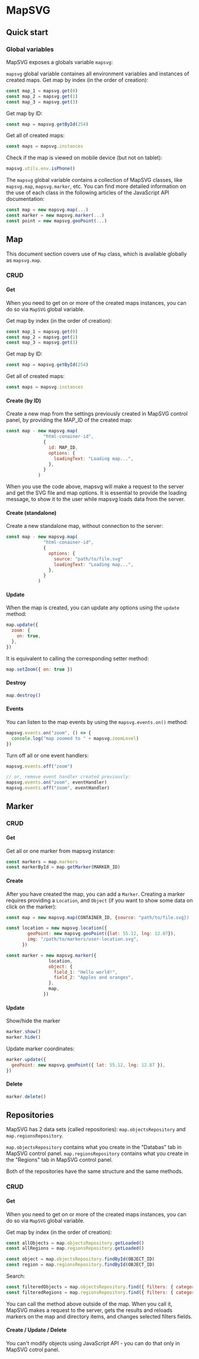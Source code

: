 # MapSVG

## Quick start

### Global variables

MapSVG exposes a globals variable `mapsvg`:

`mapsvg` global variable containes all environment variables and instances of created maps. Get map by index (in the order of creation):

```js
const map_1 = mapsvg.get(0)
const map_2 = mapsvg.get(1)
const map_3 = mapsvg.get(3)
```

Get map by ID:

```js
const map = mapsvg.getById(254)
```

Get all of created maps:

```js
const maps = mapsvg.instances
```

Check if the map is viewed on mobile device (but not on tablet):

```js
mapsvg.utils.env.isPhone()
```

The `mapsvg` global variable contains a collection of MapSVG classes, like `mapsvg.map`, `mapsvg.marker`, etc. You can find more detailed information on the use of each class in the following articles of the JavaScript API documentation:

```js
const map = new mapsvg.map(...)
const marker = new mapsvg.marker(...)
const point = new mapsvg.geoPoint(...)
```

## Map

This document section covers use of `Map` class, which is available globally as `mapsvg.map`.

### CRUD

#### Get

When you need to get on or more of the created maps instances, you can do so via `MapSVG` global variable.

Get map by index (in the order of creation):

```js
const map_1 = mapsvg.get(0)
const map_2 = mapsvg.get(1)
const map_3 = mapsvg.get(3)
```

Get map by ID:

```js
const map = mapsvg.getById(254)
```

Get all of created maps:

```js
const maps = mapsvg.instances
```

#### Create (by ID)

Create a new map from the settings previously created in MapSVG control panel, by providing the MAP_ID of the created map:

```js
const map - new mapsvg.map(
              "html-conainer-id",
              {
                id: MAP_ID,
                options: {
                  loadingText: "Loading map...",
                },
              }
            )
```

When you use the code above, mapsvg will make a request to the server and get the SVG file and map options. It is essential to provide the loading message, to show it to the user while mapsvg loads data from the server.

#### Create (standalone)

Create a new standalone map, without connection to the server:

```js
const map - new mapsvg.map(
              "html-conainer-id",
              {
                options: {
                  source: "path/to/file.svg"
                  loadingText: "Loading map...",
                },
              }
            )
```

#### Update

When the map is created, you can update any options using the `update` method:

```js
map.update({
  zoom: {
    on: true,
  },
})
```

It is equivalent to calling the corresponding setter method:

```js
map.setZoom({ on: true })
```

#### Destroy

```js
map.destroy()
```

#### Events

You can listen to the map events by using the `mapsvg.events.on()` method:

```js
mapsvg.events.on("zoom", () => {
  console.log("map zoomed to " + mapsvg.zoomLevel)
})
```

Turn off all or one event handlers:

```js
mapsvg.events.off("zoom")

// or, remove event handler created previously:
mapsvg.events.on("zoom", eventHandler)
mapsvg.events.off("zoom", eventHandler)
```

## Marker

### CRUD

#### Get

Get all or one marker from mapsvg instance:

```js
const markers = map.markers
const markerById = map.getMarker(MARKER_ID)
```

#### Create

After you have created the map, you can add a `Marker`. Creating a marker requires providing a `Location`, and `Object` (if you want to show some data on click on the marker):

```js
const map = new mapsvg.map(CONTAINER_ID, {source: "path/to/file.svg})

const location = new mapsvg.location({
        geoPoint: new mapsvg.geoPoint({lat: 55.12, lng: 12.87}),
        img: "/path/to/markers/user-location.svg",
      })

const marker = new mapsvg.marker({
                location,
                object: {
                  field_1: "Hello world!",
                  field_2: "Apples and oranges",
                },
                map,
              })
```

#### Update

Show/hide the marker

```js
marker.show()
marker.hide()
```

Update marker coordinates:

```js
marker.update({
  geoPoint: new mapsvg.geoPoint({ lat: 55.12, lng: 12.87 }),
})
```

#### Delete

```js
marker.delete()
```

## Repositories

MapSVG has 2 data sets (called repositories): `map.objectsRepository` and `map.regionsRepository`.

`map.objectsRepository` contains what you create in the "Databas" tab in MapSVG control panel.
`map.regionsRepository` contains what you create in the "Regions" tab in MapSVG control panel.

Both of the repositories have the same structure and the same methods.

### CRUD

#### Get

When you need to get on or more of the created maps instances, you can do so via `MapSVG` global variable.

Get map by index (in the order of creation):

```js
const allObjects = map.objectsRepository.getLoaded()
const allRegions = map.regionsRepository.getLoaded()

const object = map.objectsRepository.findById(OBJECT_ID)
const region = map.regionsRepository.findById(OBJECT_ID)
```

Search:

```js
const filteredObjects = map.objectsRepository.find({ filters: { category: 1 } })
const filteredRegions = map.regionsRepository.find({ filters: { category: 1 } })
```

You can call the method above outside of the map. When you call it, MapSVG makes a request to the server, gets the results and reloads markers on the map and directory items, and changes selected filters fields.

#### Create / Update / Delete

You can't modify objects using JavaScript API - you can do that only in MapSVG cotrol panel.
